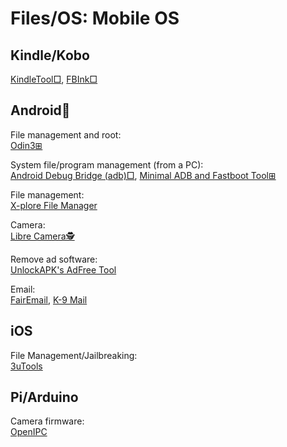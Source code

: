 # Files/OS: Mobile OS

## Kindle/Kobo

[KindleTool□](https://github.com/NiLuJe/KindleTool),
[FBInk□](https://github.com/NiLuJe/FBInk)

## Android🤖

File management and root:  
[Odin3⊞](https://odin3download.com/)

System file/program management (from a PC):  
[Android Debug Bridge (adb)□](https://developer.android.com/studio/command-line/adb),
[Minimal ADB and Fastboot Tool⊞](https://androidmtk.com/download-minimal-adb-and-fastboot-tool)

File management:  
[X-plore File Manager](https://www.lonelycatgames.com/apps/xplore/)

Camera:  
[Libre Camera🕵️](https://f-droid.org/packages/com.iakmds.librecamera/)

Remove ad software:  
[UnlockAPK's AdFree Tool](https://unlockapk.com/AdFree-Tool.php)

Email:  
[FairEmail](https://email.faircode.eu/),
[K-9 Mail](https://k9mail.app/)

## iOS

File Management/Jailbreaking:  
[3uTools](https://www.3u.com/)

## Pi/Arduino

Camera firmware:  
[OpenIPC](https://github.com/OpenIPC)
